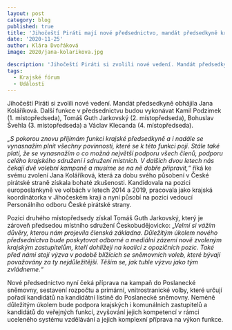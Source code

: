 ```yaml
---
layout: post
category: blog
published: true
title: 'Jihočeští Piráti mají nové předsednictvo, mandát předsedkyně krajského sdružení obhájila Jana Koláříková'
date: '2020-11-25'
author: Klára Dvořáková
image: 2020/jana-kolarikova.jpg

description: 'Jihočeští Piráti si zvolili nové vedení. Mandát předsedkyně obhájila Jana Koláříková. Další funkce v předsednictvu budou vykonávat Kamil Podzimek (1. místopředseda), Tomáš Guth Jarkovský (2. místopředseda), Bohuslav Švehla (3. místopředseda) a Václav Klecanda (4. místopředseda).'
tags:
  - Krajské fórum
  - Události
---
```

Jihočeští Piráti si zvolili nové vedení. Mandát předsedkyně obhájila Jana Koláříková. Další funkce v předsednictvu budou vykonávat Kamil Podzimek
 (1. místopředseda), Tomáš Guth Jarkovský (2. místopředseda), Bohuslav Švehla (3. místopředseda) a Václav Klecanda (4. místopředseda).

*„S pokorou znovu přijímám funkci krajské předsedkyně a i nadále se vynasnažím plnit všechny povinnosti, které se k této funkci pojí. Stále také platí, 
že se vynasnažím o co možná největší podporu všech členů, podporu celého krajského sdružení i sdružení místních. V dalších dvou letech nás čekají 
dvě volební kampaně a musíme se na ně dobře připravit,“* říká ke svému zvolení Jana Koláříková, která za dobu svého působení v České pirátské straně 
získala bohaté zkušenosti. Kandidovala na pozici europoslankyně ve volbách v letech 2014 a 2019, pracovala jako krajská koordinátorka v Jihočeském kraji a 
nyní působí na pozici vedoucí Personálního odboru České pirátské strany.

Pozici druhého místopředsedy získal Tomáš Guth Jarkovský, který je zároveň předsedou místního sdružení Českobudějovicko: 
*„Velmi si vážím důvěry, kterou nám projevila členská základna. Důležitým úkolem nového předsednictva bude poskytovat odborné a mediální 
zázemí nově zvoleným krajským zastupitelům, kteří dohlížejí na koalici z opozičních pozic. Také před námi stojí výzva v podobě blížících se sněmovních voleb, 
které bývají považovány za ty nejdůležitější. Těším se, jak tuhle výzvu jako tým zvládneme.“*

Nové předsednictvo nyní čeká příprava na kampaň do Poslanecké sněmovny, sestavení rozpočtu a primární, vnitrostranické volby, 
které určují pořadí kandidátů na kandidátní listině do Poslanecké sněmovny. Neméně důležitým úkolem bude podpora krajských i komunálních zastupitelů 
a kandidátů do veřejných funkcí, zvyšování jejich kompetencí v rámci uceleného systému vzdělávání a jejich komplexní příprava na výkon funkce.
